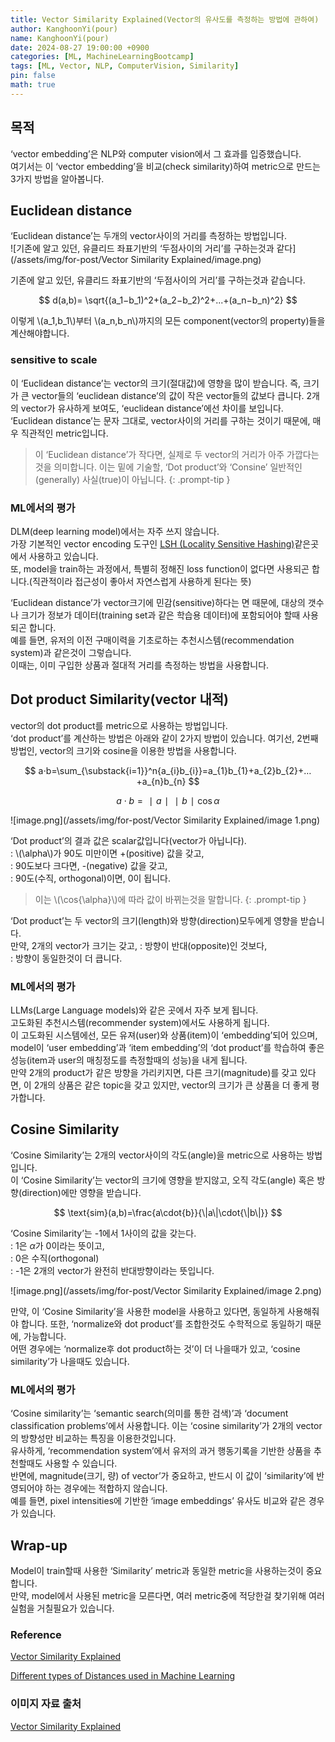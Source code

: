 ```yaml
---
title: Vector Similarity Explained(Vector의 유사도를 측정하는 방법에 관하여)
author: KanghoonYi(pour)
name: KanghoonYi(pour)
date: 2024-08-27 19:00:00 +0900
categories: [ML, MachineLearningBootcamp]
tags: [ML, Vector, NLP, ComputerVision, Similarity]
pin: false
math: true
---
```


## 목적

‘vector embedding’은 NLP와 computer vision에서 그 효과를 입증했습니다.  
여기서는 이 ‘vector embedding’을 비교(check similarity)하여 metric으로 만드는 3가지 방법을 알아봅니다.

## **Euclidean distance**

‘Euclidean distance’는 두개의 vector사이의 거리를 측정하는 방법입니다.  
![기존에 알고 있던, 유클리드 좌표기반의 ‘두점사이의 거리’를 구하는것과 같다](/assets/img/for-post/Vector Similarity Explained/image.png)

기존에 알고 있던, 유클리드 좌표기반의 ‘두점사이의 거리’를 구하는것과 같습니다.  

$$
d(a,b)= \sqrt{(a_1​−b_1​)^2+(a_2​−b_2​)^2+...+(a_n​−b_n​)^2​}
$$

이렇게 \\(a_1,b_1\\)부터 \\(a_n,b_n\\)까지의 모든 component(vector의 property)들을 계산해야합니다.

### sensitive to scale
이 ‘Euclidean distance’는 vector의 크기(절대값)에 영향을 많이 받습니다.
즉, 크기가 큰 vector들의 ‘euclidean distance’의 값이 작은 vector들의 값보다 큽니다. 2개의 vector가 유사하게 보여도, ‘euclidean distance’에선 차이를 보입니다.
‘Euclidean distance’는 문자 그대로, vector사이의 거리를 구하는 것이기 때문에, 매우 직관적인 metric입니다.  


>이 ‘Euclidean distance’가 작다면, 실제로 두 vector의 거리가 아주 가깝다는것을 의미합니다. 이는 밑에 기술할, ‘Dot product’와 ‘Consine’ 일반적인(generally) 사실(true)이 아닙니다.
{: .prompt-tip }

### ML에서의 평가

DLM(deep learning model)에서는 자주 쓰지 않습니다.  
가장 기본적인 vector encoding 도구인 [LSH (Locality Sensitive Hashing)](https://www.pinecone.io/learn/locality-sensitive-hashing/)같은곳에서 사용하고 있습니다.  
또, model을 train하는 과정에서, 특별히 정해진 loss function이 없다면 사용되곤 합니다.(직관적이라 접근성이 좋아서 자연스럽게 사용하게 된다는 뜻)

‘Euclidean distance’가 vector크기에 민감(sensitive)하다는 면 때문에, 대상의 갯수나 크기가 정보가 데이터(training set과 같은 학습용 데이터)에 포함되어야 할때 사용되곤 합니다.  
예를 들면, 유저의 이전 구매이력을 기초로하는 추천시스템(recommendation system)과 같은것이 그렇습니다.  
이때는, 이미 구입한 상품과 절대적 거리를 측정하는 방법을 사용합니다.  

## **Dot product Similarity(vector 내적)**
vector의 dot product를 metric으로 사용하는 방법입니다.  
‘dot product’를 계산하는 방법은 아래와 같이 2가지 방법이 있습니다. 여기선, 2번째 방법인, vector의 크기와 cosine을 이용한 방법을 사용합니다.    

$$
a⋅b=\sum_{\substack{i=1}}^n{a_{i}b_{i}}=a_{1}b_{1}+a_{2}b_{2}+…+a_{n}b_{n}  
$$
  
$$
a⋅b=∣a∣∣b∣\cos{\alpha}
$$

![image.png](/assets/img/for-post/Vector Similarity Explained/image 1.png)

‘Dot product’의 결과 값은 scalar값입니다(vector가 아닙니다).  
: \\(\alpha\\)가 90도 미만이면 +(positive) 값을 갖고,    
: 90도보다 크다면, -(negative) 값을 갖고,  
: 90도(수직, orthogonal)이면, 0이 됩니다.  

>이는 \\(\cos{\alpha}\\)에 따라 값이 바뀌는것을 말합니다.
{: .prompt-tip }

‘Dot product’는 두 vector의 크기(length)와 방향(direction)모두에게 영향을 받습니다.  
만약, 2개의 vector가 크기는 갖고,
: 방향이 반대(opposite)인 것보다,   
: 방향이 동일한것이 더 큽니다.  

### ML에서의 평가

LLMs(Large Language models)와 같은 곳에서 자주 보게 됩니다.  
고도화된 추천시스템(recommender system)에서도 사용하게 됩니다.  
이 고도화된 시스템에선, 모든 유져(user)와 상품(item)이 ‘embedding’되어 있으며, model이 ‘user embedding’과 ‘item embedding’의 ‘dot product’를 학습하여 좋은 성능(item과 user의 매칭정도를 측정할때의 성능)을 내게 됩니다.  
만약 2개의 product가 같은 방향을 가리키지면, 다른 크기(magnitude)를 갖고 있다면, 이 2개의 상품은 같은 topic을 갖고 있지만, vector의 크기가 큰 상품을 더 좋게 평가합니다.  

## **Cosine Similarity**

‘Cosine Similarity’는 2개의 vector사이의 각도(angle)을 metric으로 사용하는 방법입니다.  
이 ‘Cosine Similarity’는 vector의 크기에 영향을 받지않고, 오직 각도(angle) 혹은 방향(direction)에만 영향을 받습니다.    

$$
\text{sim}(a,b)=\frac{a\cdot{b}}{\|a\|\cdot{\|b\|}}
$$

‘Cosine Similarity’는 -1에서 1사이의 값을 갖는다.  
: 1은 $\alpha$가 0이라는 뜻이고,  
: 0은 수직(orthogonal)  
: -1은 2개의 vector가 완전히 반대방향이라는 뜻입니다.  

![image.png](/assets/img/for-post/Vector Similarity Explained/image 2.png)

만약, 이 ‘Cosine Similarity’을 사용한 model을 사용하고 있다면, 동일하게 사용해줘야 합니다. 또한, ‘normalize와 dot product’를 조합한것도 수학적으로 동일하기 때문에, 가능합니다.  
어떤 경우에는 ‘normalize후 dot product하는 것’이 더 나을때가 있고, ‘cosine similarity’가 나을때도 있습니다.  

### ML에서의 평가

‘Cosine similarity’는 ‘semantic search(의미를 통한 검색)’과 ‘document classification problems’에서 사용합니다. 이는 ‘cosine similarity’가 2개의 vector의 방향성만 비교하는 특징을 이용한것입니다.  
유사하게, ‘recommendation system’에서 유저의 과거 행동기록을 기반한 상품을 추천할때도 사용할 수 있습니다.  
반면에, magnitude(크기, 량) of vector’가 중요하고, 반드시 이 값이 ‘similarity’에 반영되어야 하는 경우에는 적합하지 않습니다.  
예를 들면, pixel intensities에 기반한 ‘image embeddings’ 유사도 비교와 같은 경우가 있습니다.

## Wrap-up

Model이 train할때 사용한 ‘Similarity’ metric과 동일한 metric을 사용하는것이 중요합니다.  
만약, model에서 사용된 metric을 모른다면, 여러 metric중에 적당한걸 찾기위해 여러 실험을 거칠필요가 있습니다.  
### Reference

[Vector Similarity Explained](https://www.pinecone.io/learn/vector-similarity/)

[Different types of Distances used in Machine Learning](https://medium.com/@shubhobrata.das.fiem.cse17/different-types-of-distances-used-in-machine-learning-45b18a2282d8)

### 이미지 자료 출처
[Vector Similarity Explained](https://www.pinecone.io/learn/vector-similarity/)
